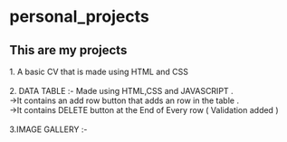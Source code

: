 # personal_projects

<h2>This are my projects </h2>
1. A basic CV that is made using HTML and CSS <br><br>
2. DATA TABLE :- Made using HTML,CSS and JAVASCRIPT .<br>
->It contains an add row button that adds an row in the table .<br>
->It contains DELETE button at the End of Every row ( Validation added )<br><br>
3.IMAGE GALLERY :-
